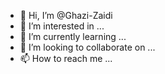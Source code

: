 - 👋 Hi, I’m @Ghazi-Zaidi
- 👀 I’m interested in ...
- 🌱 I’m currently learning ...
- 💞️ I’m looking to collaborate on ...
- 📫 How to reach me ...

<!---
Ghazi-Zaidi/Ghazi-Zaidi is a ✨ special ✨ repository because its `README.md` (this file) appears on your GitHub profile.
You can click the Preview link to take a look at your changes.
--->
